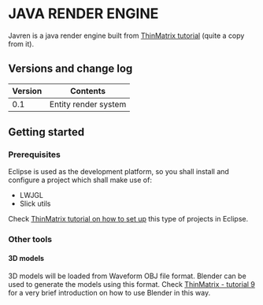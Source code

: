 # JAVA RENDER ENGINE
Javren is a java render engine built from [ThinMatrix tutorial](https://www.youtube.com/user/ThinMatrix) (quite a copy from it).

## Versions and change log

| Version | Contents                                    |
| ------- |-------------------------------------------- |
|   0.1   | Entity render system                        |


## Getting started

### Prerequisites
Eclipse is used as the development platform, so you shall install and configure a project which shall make use of:

- LWJGL
- Slick utils

Check [ThinMatrix tutorial on how to set up](https://www.youtube.com/watch?v=Jdkq-aSFEA0) this type of projects in Eclipse.

### Other tools
#### 3D models
3D models will be loaded from Waveform OBJ file format. Blender can be used to
generate the models using this format. Check [ThinMatrix - tutorial 9 ](https://www.youtube.com/watch?annotation_id=annotation_3023189627&feature=iv&src_vid=50Y9u7K0PZo&v=KMWUjNE0fYI) for a very brief introduction on how to use Blender in this way.

